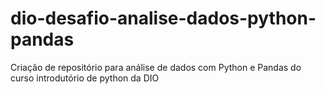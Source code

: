 # dio-desafio-analise-dados-python-pandas
Criação de repositório para análise de dados com Python e Pandas do curso introdutório de python da DIO
